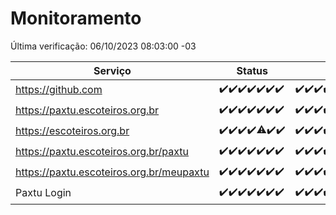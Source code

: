 # Monitoramento

Última verificação: 06/10/2023 08:03:00 -03

|Serviço|Status|Últimas 24h|
|---|---|---|
|https://github.com|<span title="2023-09-29: OK=24">✔️</span><span title="2023-09-30: OK=24">✔️</span><span title="2023-10-01: OK=24">✔️</span><span title="2023-10-02: OK=24">✔️</span><span title="2023-10-03: OK=24">✔️</span><span title="2023-10-04: OK=24">✔️</span><span title="2023-10-05: OK=11">✔️</span>|<span title="05/10/2023 08:03:00 -03 : 200">✔️</span><span title="05/10/2023 09:11:00 -03 : 200">✔️</span><span title="05/10/2023 10:11:00 -03 : 200">✔️</span><span title="05/10/2023 11:06:00 -03 : 200">✔️</span><span title="05/10/2023 12:06:00 -03 : 200">✔️</span><span title="05/10/2023 13:07:00 -03 : 200">✔️</span><span title="05/10/2023 14:04:00 -03 : 200">✔️</span><span title="05/10/2023 15:08:00 -03 : 200">✔️</span><span title="05/10/2023 16:03:00 -03 : 200">✔️</span><span title="05/10/2023 17:06:00 -03 : 200">✔️</span><span title="05/10/2023 18:04:00 -03 : 200">✔️</span><span title="05/10/2023 19:04:00 -03 : 200">✔️</span><span title="05/10/2023 20:05:00 -03 : 200">✔️</span><span title="05/10/2023 21:29:00 -03 : 200">✔️</span><span title="05/10/2023 22:41:00 -03 : 200">✔️</span><span title="05/10/2023 23:14:00 -03 : 200">✔️</span><span title="06/10/2023 00:06:00 -03 : 200">✔️</span><span title="06/10/2023 01:07:00 -03 : 200">✔️</span><span title="06/10/2023 02:04:00 -03 : 200">✔️</span><span title="06/10/2023 03:08:00 -03 : 200">✔️</span><span title="06/10/2023 04:04:00 -03 : 200">✔️</span><span title="06/10/2023 05:08:00 -03 : 200">✔️</span><span title="06/10/2023 06:05:00 -03 : 200">✔️</span><span title="06/10/2023 07:06:00 -03 : 200">✔️</span><span title="06/10/2023 08:03:00 -03 : 200">✔️</span>|
|https://paxtu.escoteiros.org.br|<span title="2023-09-29: OK=24">✔️</span><span title="2023-09-30: OK=24">✔️</span><span title="2023-10-01: OK=24">✔️</span><span title="2023-10-02: OK=24">✔️</span><span title="2023-10-03: OK=24">✔️</span><span title="2023-10-04: OK=24">✔️</span><span title="2023-10-05: OK=11">✔️</span>|<span title="05/10/2023 08:03:00 -03 : 200">✔️</span><span title="05/10/2023 09:11:00 -03 : 200">✔️</span><span title="05/10/2023 10:11:00 -03 : 200">✔️</span><span title="05/10/2023 11:06:00 -03 : 200">✔️</span><span title="05/10/2023 12:06:00 -03 : 200">✔️</span><span title="05/10/2023 13:07:00 -03 : 200">✔️</span><span title="05/10/2023 14:04:00 -03 : 200">✔️</span><span title="05/10/2023 15:08:00 -03 : 200">✔️</span><span title="05/10/2023 16:03:00 -03 : 200">✔️</span><span title="05/10/2023 17:06:00 -03 : 200">✔️</span><span title="05/10/2023 18:04:00 -03 : 200">✔️</span><span title="05/10/2023 19:04:00 -03 : 200">✔️</span><span title="05/10/2023 20:05:00 -03 : 200">✔️</span><span title="05/10/2023 21:29:00 -03 : 200">✔️</span><span title="05/10/2023 22:41:00 -03 : 200">✔️</span><span title="05/10/2023 23:14:00 -03 : 200">✔️</span><span title="06/10/2023 00:06:00 -03 : 200">✔️</span><span title="06/10/2023 01:07:00 -03 : 200">✔️</span><span title="06/10/2023 02:04:00 -03 : 200">✔️</span><span title="06/10/2023 03:08:00 -03 : 200">✔️</span><span title="06/10/2023 04:04:00 -03 : 200">✔️</span><span title="06/10/2023 05:08:00 -03 : 200">✔️</span><span title="06/10/2023 06:05:00 -03 : 200">✔️</span><span title="06/10/2023 07:06:00 -03 : 200">✔️</span><span title="06/10/2023 08:03:00 -03 : 200">✔️</span>|
|https://escoteiros.org.br|<span title="2023-09-29: OK=24">✔️</span><span title="2023-09-30: OK=24">✔️</span><span title="2023-10-01: OK=24">✔️</span><span title="2023-10-02: OK=24">✔️</span><span title="2023-10-03: OK=23, Falhas=1">⚠️</span><span title="2023-10-04: OK=24">✔️</span><span title="2023-10-05: OK=11">✔️</span>|<span title="05/10/2023 08:03:00 -03 : 200">✔️</span><span title="05/10/2023 09:11:00 -03 : 200">✔️</span><span title="05/10/2023 10:11:00 -03 : 200">✔️</span><span title="05/10/2023 11:06:00 -03 : 200">✔️</span><span title="05/10/2023 12:06:00 -03 : 200">✔️</span><span title="05/10/2023 13:07:00 -03 : 200">✔️</span><span title="05/10/2023 14:04:00 -03 : 200">✔️</span><span title="05/10/2023 15:08:00 -03 : 200">✔️</span><span title="05/10/2023 16:03:00 -03 : 200">✔️</span><span title="05/10/2023 17:06:00 -03 : 200">✔️</span><span title="05/10/2023 18:04:00 -03 : 200">✔️</span><span title="05/10/2023 19:04:00 -03 : 200">✔️</span><span title="05/10/2023 20:05:00 -03 : 200">✔️</span><span title="05/10/2023 21:29:00 -03 : 200">✔️</span><span title="05/10/2023 22:41:00 -03 : 200">✔️</span><span title="05/10/2023 23:14:00 -03 : 200">✔️</span><span title="06/10/2023 00:06:00 -03 : 200">✔️</span><span title="06/10/2023 01:07:00 -03 : 200">✔️</span><span title="06/10/2023 02:04:00 -03 : 200">✔️</span><span title="06/10/2023 03:08:00 -03 : 200">✔️</span><span title="06/10/2023 04:04:00 -03 : 200">✔️</span><span title="06/10/2023 05:08:00 -03 : 200">✔️</span><span title="06/10/2023 06:05:00 -03 : 200">✔️</span><span title="06/10/2023 07:06:00 -03 : 200">✔️</span><span title="06/10/2023 08:03:00 -03 : 200">✔️</span>|
|https://paxtu.escoteiros.org.br/paxtu|<span title="2023-09-29: OK=24">✔️</span><span title="2023-09-30: OK=24">✔️</span><span title="2023-10-01: OK=24">✔️</span><span title="2023-10-02: OK=24">✔️</span><span title="2023-10-03: OK=24">✔️</span><span title="2023-10-04: OK=24">✔️</span><span title="2023-10-05: OK=11">✔️</span>|<span title="05/10/2023 08:03:00 -03 : 200">✔️</span><span title="05/10/2023 09:11:00 -03 : 200">✔️</span><span title="05/10/2023 10:11:00 -03 : 200">✔️</span><span title="05/10/2023 11:06:00 -03 : 200">✔️</span><span title="05/10/2023 12:06:00 -03 : 200">✔️</span><span title="05/10/2023 13:07:00 -03 : 200">✔️</span><span title="05/10/2023 14:04:00 -03 : 200">✔️</span><span title="05/10/2023 15:08:00 -03 : 200">✔️</span><span title="05/10/2023 16:03:00 -03 : 200">✔️</span><span title="05/10/2023 17:06:00 -03 : 200">✔️</span><span title="05/10/2023 18:04:00 -03 : 200">✔️</span><span title="05/10/2023 19:04:00 -03 : 200">✔️</span><span title="05/10/2023 20:05:00 -03 : 200">✔️</span><span title="05/10/2023 21:29:00 -03 : 200">✔️</span><span title="05/10/2023 22:41:00 -03 : 200">✔️</span><span title="05/10/2023 23:14:00 -03 : 200">✔️</span><span title="06/10/2023 00:06:00 -03 : 200">✔️</span><span title="06/10/2023 01:07:00 -03 : 200">✔️</span><span title="06/10/2023 02:04:00 -03 : 200">✔️</span><span title="06/10/2023 03:08:00 -03 : 200">✔️</span><span title="06/10/2023 04:04:00 -03 : 200">✔️</span><span title="06/10/2023 05:08:00 -03 : 200">✔️</span><span title="06/10/2023 06:05:00 -03 : 200">✔️</span><span title="06/10/2023 07:06:00 -03 : 200">✔️</span><span title="06/10/2023 08:03:00 -03 : 200">✔️</span>|
|https://paxtu.escoteiros.org.br/meupaxtu|<span title="2023-09-29: OK=24">✔️</span><span title="2023-09-30: OK=24">✔️</span><span title="2023-10-01: OK=24">✔️</span><span title="2023-10-02: OK=24">✔️</span><span title="2023-10-03: OK=24">✔️</span><span title="2023-10-04: OK=24">✔️</span><span title="2023-10-05: OK=11">✔️</span>|<span title="05/10/2023 08:03:00 -03 : 200">✔️</span><span title="05/10/2023 09:11:00 -03 : 200">✔️</span><span title="05/10/2023 10:11:00 -03 : 200">✔️</span><span title="05/10/2023 11:06:00 -03 : 200">✔️</span><span title="05/10/2023 12:06:00 -03 : 200">✔️</span><span title="05/10/2023 13:07:00 -03 : 200">✔️</span><span title="05/10/2023 14:04:00 -03 : 200">✔️</span><span title="05/10/2023 15:08:00 -03 : 200">✔️</span><span title="05/10/2023 16:03:00 -03 : 200">✔️</span><span title="05/10/2023 17:06:00 -03 : 200">✔️</span><span title="05/10/2023 18:04:00 -03 : 200">✔️</span><span title="05/10/2023 19:04:00 -03 : 200">✔️</span><span title="05/10/2023 20:05:00 -03 : 200">✔️</span><span title="05/10/2023 21:29:00 -03 : 200">✔️</span><span title="05/10/2023 22:41:00 -03 : 200">✔️</span><span title="05/10/2023 23:14:00 -03 : 200">✔️</span><span title="06/10/2023 00:06:00 -03 : 200">✔️</span><span title="06/10/2023 01:07:00 -03 : 200">✔️</span><span title="06/10/2023 02:04:00 -03 : 200">✔️</span><span title="06/10/2023 03:08:00 -03 : 200">✔️</span><span title="06/10/2023 04:04:00 -03 : 200">✔️</span><span title="06/10/2023 05:08:00 -03 : 200">✔️</span><span title="06/10/2023 06:05:00 -03 : 200">✔️</span><span title="06/10/2023 07:06:00 -03 : 200">✔️</span><span title="06/10/2023 08:03:00 -03 : 200">✔️</span>|
|Paxtu Login|<span title="2023-09-29: OK=24">✔️</span><span title="2023-09-30: OK=24">✔️</span><span title="2023-10-01: OK=24">✔️</span><span title="2023-10-02: OK=24">✔️</span><span title="2023-10-03: OK=24">✔️</span><span title="2023-10-04: OK=24">✔️</span><span title="2023-10-05: OK=11">✔️</span>|<span title="05/10/2023 08:03:00 -03 : 200">✔️</span><span title="05/10/2023 09:11:00 -03 : 200">✔️</span><span title="05/10/2023 10:11:00 -03 : 200">✔️</span><span title="05/10/2023 11:06:00 -03 : 200">✔️</span><span title="05/10/2023 12:06:00 -03 : 200">✔️</span><span title="05/10/2023 13:07:00 -03 : 200">✔️</span><span title="05/10/2023 14:04:00 -03 : 200">✔️</span><span title="05/10/2023 15:08:00 -03 : 200">✔️</span><span title="05/10/2023 16:03:00 -03 : 200">✔️</span><span title="05/10/2023 17:06:00 -03 : 200">✔️</span><span title="05/10/2023 18:04:00 -03 : 200">✔️</span><span title="05/10/2023 19:04:00 -03 : 200">✔️</span><span title="05/10/2023 20:05:00 -03 : 200">✔️</span><span title="05/10/2023 21:29:00 -03 : 200">✔️</span><span title="05/10/2023 22:41:00 -03 : 200">✔️</span><span title="05/10/2023 23:14:00 -03 : 200">✔️</span><span title="06/10/2023 00:06:00 -03 : 200">✔️</span><span title="06/10/2023 01:07:00 -03 : 200">✔️</span><span title="06/10/2023 02:04:00 -03 : 200">✔️</span><span title="06/10/2023 03:08:00 -03 : 200">✔️</span><span title="06/10/2023 04:04:00 -03 : 200">✔️</span><span title="06/10/2023 05:08:00 -03 : 200">✔️</span><span title="06/10/2023 06:05:00 -03 : 200">✔️</span><span title="06/10/2023 07:06:00 -03 : 200">✔️</span><span title="06/10/2023 08:03:00 -03 : 200">✔️</span>|
